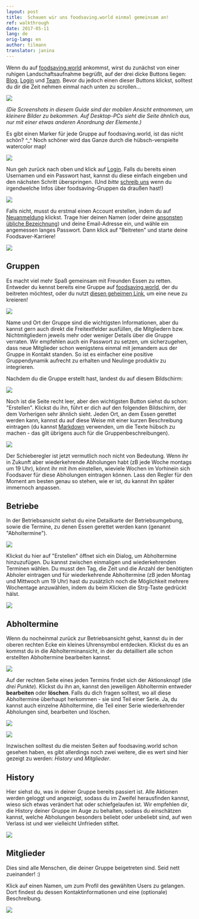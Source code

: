 ```yaml
---
layout: post
title:  Schauen wir uns foodsaving.world einmal gemeinsam an!
ref: walkthrough
date: 2017-05-11
lang: de
orig-lang: en
author: tilmann
translator: janina
---
```


Wenn du auf [foodsaving.world](https://foodsaving.world) ankommst, wirst du zunächst von einer ruhigen Landschaftsaufnahme begrüßt, auf der drei dicke Buttons liegen: [Blog](https://blog.foodsaving.world/), [Login](https://foodsaving.world/#!/login) und [Team](https://blog.foodsaving.world/team.en.html). Bevor du jedoch einen dieser Buttons klickst, solltest du dir die Zeit nehmen einmal nach unten zu scrollen...

![](/images/walkthrough/landingPage1.png)

*(Die Screenshots in diesem Guide sind der mobilen Ansicht entnommen, um kleinere Bilder zu bekommen. Auf Desktop-PCs sieht die Seite ähnlich aus, nur mit einer etwas anderen Anordnung der Elemente.)*

<!--more-->

Es gibt einen Marker für jede Gruppe auf foodsaving.world, ist das nicht schön? ^_^ Noch schöner wird das Ganze durch die hübsch-verspielte watercolor map!

![](/images/walkthrough/landingPage2.png)

Nun geh zurück nach oben und klick auf [Login](https://foodsaving.world/#!/login). Falls du bereits einen Usernamen und ein Passwort hast, kannst du diese einfach eingeben und den nächsten Schritt überspringen. (Und *bitte* [schreib uns](mailto:foodsaving@yunity.org) wenn du irgendwelche Infos über foodsaving-Gruppen da draußen hast!)

![](/images/walkthrough/login.png)

Falls nicht, musst du erstmal einen Account erstellen, indem du auf [Neuanmeldung](https://foodsaving.world/#!/signup) klickst. Trage hier deinen Namen (oder deine [ansonsten übliche Bezeichnung](https://en.wikipedia.org/wiki/Nickname)) und deine Email-Adresse ein, und wähle ein angemessen langes Passwort. Dann klick auf "Beitreten" und starte deine Foodsaver-Karriere!

![](/images/walkthrough/signup.png)

## Gruppen

Es macht viel mehr Spaß gemeinsam mit Freunden Essen zu retten. Entweder du kennst bereits eine Gruppe auf [foodsaving.world](https://foodsaving.world), der du beitreten möchtest, oder du nutzt [diesen geheimen Link](https://foodsaving.world/#!/group/create), um eine neue zu kreieren!

![](/images/walkthrough/01.createGroup.png)

Name und Ort der Gruppe sind die wichtigsten Informationen, aber du kannst gern auch direkt die Freitextfelder ausfüllen, die Mitgliedern bzw. Nichtmitgliedern jeweils mehr oder weniger Details über die Gruppe verraten. Wir empfehlen auch ein Passwort zu setzen, um sicherzugehen, dass neue Mitglieder schon wenigstens einmal mit jemandem aus der Gruppe in Kontakt standen. So ist es einfacher eine positive Gruppendynamik aufrecht zu erhalten und Neulinge produktiv zu integrieren.

Nachdem du die Gruppe erstellt hast, landest du auf diesem Bildschirm:

![](/images/walkthrough/02.createStoreButton.png)

Noch ist die Seite recht leer, aber den wichtigsten Button siehst du schon: "Erstellen". Klickst du ihn, führt er dich auf den folgenden Bildschirm, der dem Vorherigen sehr ähnlich sieht. Jeden Ort, an dem Essen gerettet werden kann, kannst du auf diese Weise mit einer kurzen Beschreibung eintragen (du kannst [Markdown](https://guides.github.com/features/mastering-markdown/) verwenden, um die Texte hübsch zu machen - das gilt übrigens auch für die Gruppenbeschreibungen).

![](/images/walkthrough/03.createStorePage.png)

Der Schieberegler ist jetzt vermutlich noch nicht von Bedeutung. Wenn ihr in Zukunft aber wiederkehrende Abholungen habt (zB jede Woche montags um 19 Uhr), könnt ihr mit ihm einstellen, wieviele Wochen im Vorhinein sich Foodsaver für diese Abholungen eintragen können. Lass den Regler für den Moment am besten genau so stehen, wie er ist, du kannst ihn später immernoch anpassen.

## Betriebe

In der Betriebsansicht siehst du eine Detailkarte der Betriebsumgebung, sowie die Termine, zu denen Essen gerettet werden kann (genannt "Abholtermine").

![](/images/walkthrough/04.storeView.png)

Klickst du hier auf "Erstellen" öffnet sich ein Dialog, um Abholtermine hinzuzufügen. Du kannst zwischen einmaligen und wiederkehrenden Terminen wählen.
Du musst den Tag, die Zeit und die Anzahl der benötigten Abholer eintragen und für wiederkehrende Abholtermine (zB jeden Montag und Mittwoch um 19 Uhr) hast du zusätzlich noch die Möglichkeit mehrere Wochentage anzuwählen, indem du beim Klicken die Strg-Taste gedrückt hälst.

![](/images/walkthrough/05.createPickupScreen.png)

## Abholtermine

Wenn du nocheinmal zurück zur Betriebsansicht gehst, kannst du in der oberen rechten Ecke ein kleines Uhrensymbol entdecken. Klickst du es an kommst du in die Abholterminansicht, in der du detailliert alle schon erstellten Abholtermine bearbeiten kannst.

![](/images/walkthrough/05.pickupManage.png)

Auf der rechten Seite eines jeden Termins findet sich der Aktionsknopf (die *drei Punkte*). Klickst du ihn an, kannst den jeweiligen Abholtermin entweder **bearbeiten** oder **löschen**. Falls du dich fragen solltest, wo all diese Abholtermine überhaupt herkommen - sie sind Teil einer Serie. Ja, du kannst auch einzelne Abholtermine, die Teil einer Serie wiederkehrender Abholungen sind, bearbeiten und löschen.

![](/images/walkthrough/05.deleteOnetime.png)

![](/images/walkthrough/05.deleteRecurring.png)

Inzwischen solltest du die meisten Seiten auf foodsaving.world schon gesehen haben, es gibt allerdings noch zwei weitere, die es wert sind hier gezeigt zu werden: *History* und *Mitglieder*.

## History

Hier siehst du, was in deiner Gruppe bereits passiert ist. Alle Aktionen werden geloggt und angezeigt, sodass du im Zweifel herausfinden kannst, wieso sich etwas verändert hat oder schiefgelaufen ist. Wir empfehlen dir, die History deiner Gruppe im Auge zu behalten, sodass du einschätzen kannst, welche Abholungen besonders beliebt oder unbeliebt sind, auf wen Verlass ist und wer vielleicht Unfrieden stiftet.

![](/images/walkthrough/06.history.png)

## Mitglieder

Dies sind alle Menschen, die deiner Gruppe beigetreten sind. Seid nett zueinander! :)

Klick auf einen Namen, um zum Profil des gewählten Users zu gelangen. Dort findest du dessen Kontaktinformationen und eine (optionale) Beschreibung.

![](/images/walkthrough/07.members.png)
